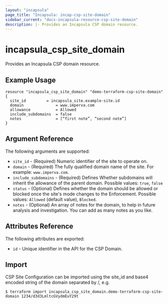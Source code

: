 ```yaml
---
layout: "incapsula"
page_title: "Incapsula: incap-csp-site-domain"
sidebar_current: "docs-incapsula-resource-csp-site-domain"
description: |- Provides an Incapsula CSP domain resource.
---
```


# incapsula_csp_site_domain

Provides an Incapsula CSP domain resource.

## Example Usage

```hcl
resource "incapsula_csp_site_domain" "demo-terraform-csp-site-domain" {
  site_id         = incapsula_site.example-site.id
  domain              = www.imperva.com
  allowance           = Allowed
  include_subdomains  = false
  notes               = [“first note”, “second note”]
}
```

## Argument Reference

The following arguments are supported:

* `site_id` - (Required) Numeric identifier of the site to operate on.
* `domain` - (Required) The fully qualified domain name of the site. For example: `www.imperva.com`.
* `include_subdomains` - (Required) Defines Whether subdomains will inherit the allowance of the parent domain.
  Possible values: `true`, `false`
* `status` - (Optional) Defines whether the domain should be allowed or blocked once the site's mode changes to the Enforcement.
  Possible values: `Allowed` (default value), `Blocked`.
* `notes` -  (Optional) An array of notes for the domain, to help in future analysis and investigation. You can add as many notes as you like.

## Attributes Reference

The following attributes are exported:

* `id` - Unique identifier in the API for the CSP Domain.

## Import

CSP Site Configuration can be imported using the site_id and base4 encoded string of the domain separated by /, e.g.

```
$ terraform import incapsula_csp_site_domain.demo-terraform-csp-site-domain 1234/d3d3LmltcGVydmEuY29t
```

